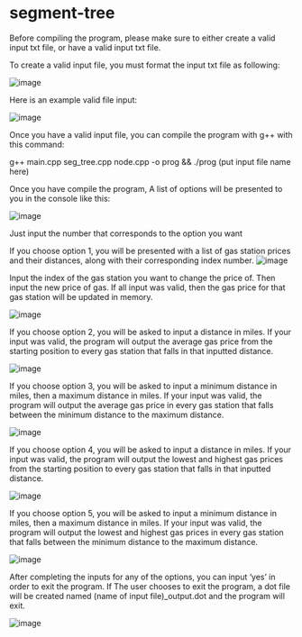 # segment-tree
Before compiling the program, please make sure to either create a valid input txt file, or have a valid input txt file.

To create a valid input file, you must format the input txt file as following:

![image](https://github.com/ShuichiK1/segment-tree/assets/136614316/06d7d50f-64de-42c0-a8fa-74be2421f4aa)



Here is an example valid file input:

![image](https://github.com/ShuichiK1/segment-tree/assets/136614316/d25bad01-22fd-4bef-aa91-2011b28ee9bf)




Once you have a valid input file, you can compile the program with g++ with this command:

g++ main.cpp seg_tree.cpp node.cpp -o prog && ./prog (put input file name here)

Once you have compile the program, A list of options will be presented to you in the console like this: 

![image](https://github.com/ShuichiK1/segment-tree/assets/136614316/d6cffa00-13a6-41a2-85f9-e7dd5827d99e)


Just input the number that corresponds to the option you want

If you choose option 1, you will be presented with a list of gas station prices and their distances, along with their corresponding index number. 
![image](https://github.com/ShuichiK1/segment-tree/assets/136614316/a9b6484c-9d79-4d9e-a6e6-44ec32d487fb)

Input the index of the gas station you want to change the price of. Then input the new price of gas. If all input was valid, then the gas price for that gas station will be updated in memory.

![image](https://github.com/ShuichiK1/segment-tree/assets/136614316/f51305d9-9150-466d-9782-010ead8ab4fa)


If you choose option 2, you will be asked to input a distance in miles. If your input was valid, the program will output the average gas price from the starting position to every gas station that falls in that inputted distance. 

![image](https://github.com/ShuichiK1/segment-tree/assets/136614316/fbf1daee-09f7-4d2a-9381-31446be725d7)


If you choose option 3, you will be asked to input a minimum distance in miles, then a maximum distance in miles. If your input was valid, the program will output the average gas price in every gas station that falls between the minimum distance to the maximum distance.

![image](https://github.com/ShuichiK1/segment-tree/assets/136614316/821b2900-39d9-4bde-8480-7ca3b3aa928e)


If you choose option 4, you will be asked to input a distance in miles. If your input was valid, the program will output the lowest and highest gas prices from the starting position to every gas station that falls in that inputted distance. 

![image](https://github.com/ShuichiK1/segment-tree/assets/136614316/711c113e-bae5-4d94-81e3-a2a2b389c167)


If you choose option 5, you will be asked to input a minimum distance in miles, then a maximum distance in miles. If your input was valid, the program will output the lowest and highest gas prices in every gas station that falls between the minimum distance to the maximum distance.

![image](https://github.com/ShuichiK1/segment-tree/assets/136614316/293e9005-1c2b-4d6f-b1e3-a3ad6734c39b)


After completing the inputs for any of the options, you can input ‘yes’ in order to exit the program. If The user chooses to exit the program, a dot file will be created named (name of input file)_output.dot and the program will exit.

![image](https://github.com/ShuichiK1/segment-tree/assets/136614316/1295d415-c801-4d76-bb98-66c2b1b55c49)
